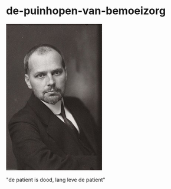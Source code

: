 # de-puinhopen-van-bemoeizorg
![](https://github.com/nondejus/de-puinhopen-van-bemoeizorg/blob/master/BoumanMerkelbach.jpg)

"de patient is dood,
lang leve de patient"
